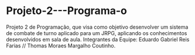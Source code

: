 # Projeto-2---Programa-o
Projeto 2 de Programação, que visa como objetivo desenvolver um sistema de combate de turno aplicado para um JRPG, aplicando os conhecimentos desenvolvidos em sala de aula.
Integrantes da Equipe: Eduardo Gabriel Reis Farias // Thomas Moraes Margalho Coutinho.
